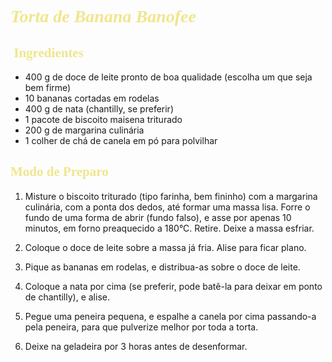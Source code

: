 # <span style = "color:Khaki "><span style="font-family:JasmineUPC">*Torta de Banana Banofee*</span> </span>   								





## <span style = "color:Khaki "><span style="font-family:JasmineUPC">  **Ingredientes**</span> </span>		



- 400 g de doce de leite pronto de boa qualidade (escolha um que seja bem firme)
- 10 bananas cortadas em rodelas
- 400 g de nata (chantilly, se preferir)
- 1 pacote de biscoito maisena triturado 
- 200 g de margarina culinária
- 1 colher de chá de canela em pó para polvilhar



## <span style = "color:Khaki "><span style="font-family:JasmineUPC">  **Modo de Preparo**</span> </span>	



1. Misture o biscoito triturado (tipo farinha, bem fininho) com a margarina culinária, com a ponta dos dedos, até formar uma massa lisa. Forre o fundo de uma forma de abrir (fundo falso), e asse por apenas 10 minutos, em forno preaquecido a 180°C. Retire. Deixe a massa esfriar.

2. Coloque o doce de leite sobre a massa já fria. Alise para ficar plano.

3. Pique as bananas em rodelas, e distribua-as sobre o doce de leite.

4. Coloque a nata por cima (se preferir, pode batê-la para deixar em ponto de chantilly), e alise.

5. Pegue uma peneira pequena, e espalhe a canela por cima passando-a pela peneira, para que pulverize melhor por toda a torta.

6. Deixe na geladeira por 3 horas antes de desenformar.

   

